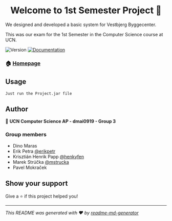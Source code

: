<h1 align="center">Welcome to 1st Semester Project 👋</h1>
<p>We designed and developed a basic system for Vestbjerg Byggecenter.</p>
<p>This was our exam for the 1st Semester in the Computer Science course at UCN.</p>
<p>
  <img alt="Version" src="https://img.shields.io/badge/version-1.0.0-blue.svg?cacheSeconds=2592000" />
  <a href="https://henkyfen.github.io/dmai0919-1SP/" target="_blank">
    <img alt="Documentation" src="https://img.shields.io/badge/documentation-yes-brightgreen.svg" />
  </a>  
</p>

### 🏠 [Homepage](https://github.com/henkyfen/dmai0919-1SP)

## Usage

```
Just run the Project.jar file
```

## Author

👤 **UCN Computer Science AP - dmai0919 - Group 3**


### Group members
* Dino Maras
* Erik Petra [@erikpetr](https://github.com/erikpetr)
* Krisztián Henrik Papp [@henkyfen](https://github.com/henkyfen)
* Marek Strúčka [@mstrucka](https://github.com/mstrucka)
* Pavel Mokraček


## Show your support

Give a ⭐️ if this project helped you!

***
_This README was generated with ❤️ by [readme-md-generator](https://github.com/kefranabg/readme-md-generator)_
